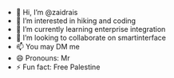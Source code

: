 - 👋 Hi, I’m @zaidrais
- 👀 I’m interested in hiking and coding
- 🌱 I’m currently learning enterprise integration
- 💞️ I’m looking to collaborate on smartinterface
- 📫 You may DM me
- 😄 Pronouns: Mr
- ⚡ Fun fact: Free Palestine

<!---
zaidrais88/zaidrais88 is a ✨ special ✨ repository because its `README.md` (this file) appears on your GitHub profile.
You can click the Preview link to take a look at your changes.
--->
